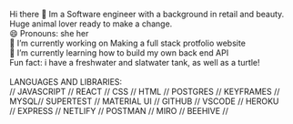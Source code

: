 Hi there 👋 Im a Software engineer with a background in retail and beauty. Huge animal lover ready to make a change.<br/>
😄 Pronouns: she her<br/>
🔭 I’m currently working on Making a full stack protfolio website<br/>
🌱 I’m currently learning how to build my own back end API<br/>
Fun fact: i have a freshwater and slatwater tank, as well as a turtle!<br/><br/>
LANGUAGES AND LIBRARIES:<br/>
// JAVASCRIPT // REACT // CSS // HTML // POSTGRES // KEYFRAMES //<br/>
MYSQL// SUPERTEST // MATERIAL UI // GITHUB // VSCODE // HEROKU<BR/>
// EXPRESS // NETLIFY // POSTMAN // MIRO // BEEHIVE //



<!--
**amanda-hecht89/amanda-hecht89** is a ✨ _special_ ✨ repository because its `README.md` (this file) appears on your GitHub profile.

Here are some ideas to get you started:
🔭 I’m currently working on Making a full stack protfolio website
- 👯 I’m looking to collaborate on ...
- 🤔 I’m looking for help with ...
- 💬 Ask me about ...
- 📫 How to reach me: ...
- 😄 Pronouns: ...
- ⚡ Fun fact: ...
-->

